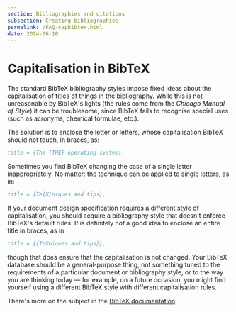 ```yaml
---
section: Bibliographies and citations
subsection: Creating bibliographies
permalink: /FAQ-capbibtex.html
date: 2014-06-10
---
```


# Capitalisation in BibTeX

The standard BibTeX bibliography styles impose fixed ideas about
the capitalisation of titles of things in the bibliography.  While
this is not unreasonable by BibTeX's lights (the rules come from
the _Chicago Manual of Style_) it can be troublesome, since
BibTeX fails to recognise special uses (such as acronyms, chemical
formulae, etc.).

The solution is to enclose the letter or letters, whose capitalisation
BibTeX should not touch, in braces, as:
```bibtex
title = {The {THE} operating system},
```
Sometimes you find BibTeX changing the case of a single letter
inappropriately.  No matter: the technique can be applied to single
letters, as in:
```bibtex
title = {Te{X}niques and tips},
```
If your document design specification requires a different style of
capitalisation, you should acquire a bibliography style that doesn't
enforce BibTeX's default rules.  It is definitely _not_ a good
idea to enclose an entire title in braces, as in
```bibtex
title = {{TeXniques and tips}},
```
though that does ensure that the capitalisation is not changed.  Your
BibTeX database should be a general-purpose thing, not something
tuned to the requirements of a particular document or bibliography
style, or to the way you are thinking today&nbsp;&mdash; for example, on a
future occasion, you might find yourself using a different BibTeX
style with different capitalisation rules.

There's more on the subject in the
[BibTeX documentation](FAQ-BibTeXing.md).


